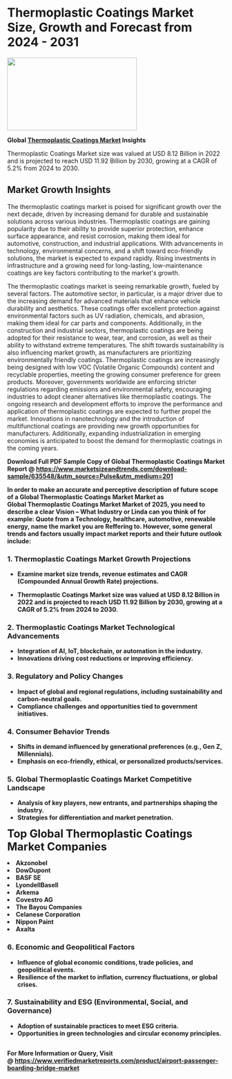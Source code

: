 <H1>Thermoplastic Coatings Market Size, Growth and Forecast from 2024 - 2031</H1><img class="aligncenter size-medium wp-image-584254" src="https://thirdeyenews.in/wp-content/uploads/2024/09/Global-Market-Research-300x168.jpeg" alt="" width="300" height="168" /><p><strong>Global&nbsp;<a href="https://www.marketsizeandtrends.com/download-sample/635548/&amp;utm_source=Pulse&amp;utm_medium=201">Thermoplastic Coatings Market</a> Insights</strong></p><p>Thermoplastic Coatings Market size was valued at USD 8.12 Billion in 2022 and is projected to reach USD 11.92 Billion by 2030, growing at a CAGR of 5.2% from 2024 to 2030.</p><p><h2>Market Growth Insights</h2> <p>The thermoplastic coatings market is poised for significant growth over the next decade, driven by increasing demand for durable and sustainable solutions across various industries. Thermoplastic coatings are gaining popularity due to their ability to provide superior protection, enhance surface appearance, and resist corrosion, making them ideal for automotive, construction, and industrial applications. With advancements in technology, environmental concerns, and a shift toward eco-friendly solutions, the market is expected to expand rapidly. Rising investments in infrastructure and a growing need for long-lasting, low-maintenance coatings are key factors contributing to the market's growth.</p> <p><strong></strong></p> <p>The thermoplastic coatings market is seeing remarkable growth, fueled by several factors. The automotive sector, in particular, is a major driver due to the increasing demand for advanced materials that enhance vehicle durability and aesthetics. These coatings offer excellent protection against environmental factors such as UV radiation, chemicals, and abrasion, making them ideal for car parts and components. Additionally, in the construction and industrial sectors, thermoplastic coatings are being adopted for their resistance to wear, tear, and corrosion, as well as their ability to withstand extreme temperatures. The shift towards sustainability is also influencing market growth, as manufacturers are prioritizing environmentally friendly coatings. Thermoplastic coatings are increasingly being designed with low VOC (Volatile Organic Compounds) content and recyclable properties, meeting the growing consumer preference for green products. Moreover, governments worldwide are enforcing stricter regulations regarding emissions and environmental safety, encouraging industries to adopt cleaner alternatives like thermoplastic coatings. The ongoing research and development efforts to improve the performance and application of thermoplastic coatings are expected to further propel the market. Innovations in nanotechnology and the introduction of multifunctional coatings are providing new growth opportunities for manufacturers. Additionally, expanding industrialization in emerging economies is anticipated to boost the demand for thermoplastic coatings in the coming years.</p> <p><strong></p><p><span class=""><strong>Download Full PDF Sample Copy of Global Thermoplastic Coatings Market Report</strong> @ <a href="https://www.marketsizeandtrends.com/download-sample/635548/&amp;utm_source=Pulse&amp;utm_medium=201" target="_blank">https://www.marketsizeandtrends.com/download-sample/635548/&amp;utm_source=Pulse&amp;utm_medium=201</a></span></p><p>In order to make an accurate and perceptive description of future scope of a Global&nbsp;Thermoplastic Coatings Market Market as Global&nbsp;Thermoplastic Coatings Market Market of 2025, you need to describe a clear Vision &ndash; What Industry or Linda can you think of for example: Quote from a Technology, healthcare, automotive, renewable energy, name the market you are Reffering to. However, some general trends and factors usually impact market reports and their future outlook include:</p><h3>1.&nbsp;<strong>Thermoplastic Coatings Market Growth Projections</strong></h3><ul><li>Examine market size trends, revenue estimates and CAGR (Compounded Annual Growth Rate) projections.</li><li><p>Thermoplastic Coatings Market size was valued at USD 8.12 Billion in 2022 and is projected to reach USD 11.92 Billion by 2030, growing at a CAGR of 5.2% from 2024 to 2030.</p></li></ul><h3>2.&nbsp;<strong>Thermoplastic Coatings Market Technological Advancements</strong></h3><ul><li>Integration of AI, IoT, blockchain, or automation in the industry.</li><li>Innovations driving cost reductions or improving efficiency.</li></ul><h3>3.&nbsp;<strong>Regulatory and Policy Changes</strong></h3><ul><li>Impact of global and regional regulations, including sustainability and carbon-neutral goals.</li><li>Compliance challenges and opportunities tied to government initiatives.</li></ul><h3>4.&nbsp;<strong>Consumer Behavior Trends</strong></h3><ul><li>Shifts in demand influenced by generational preferences (e.g., Gen Z, Millennials).</li><li>Emphasis on eco-friendly, ethical, or personalized products/services.</li></ul><h3>5.&nbsp;<strong>Global Thermoplastic Coatings Market Competitive Landscape</strong></h3><ul><li>Analysis of key players, new entrants, and partnerships shaping the industry.</li><li>Strategies for differentiation and market penetration.</li></ul><p data-pm-slice="1 1 []"><span style="color: inherit; font-family: inherit; font-size: 25px;">Top Global Thermoplastic Coatings Market Companies</span></p><div class="" data-test-id=""><p><li>Akzonobel</li><li> DowDupont</li><li> BASF SE</li><li> LyondellBasell</li><li> Arkema</li><li> Covestro AG</li><li> The Bayou Companies</li><li> Celanese Corporation</li><li> Nippon Paint</li><li> Axalta</li></p></div><h3>6.&nbsp;<strong>Economic and Geopolitical Factors</strong></h3><ul><li>Influence of global economic conditions, trade policies, and geopolitical events.</li><li>Resilience of the market to inflation, currency fluctuations, or global crises.</li></ul><h3>7.&nbsp;<strong>Sustainability and ESG (Environmental, Social, and Governance)</strong></h3><ul><li>Adoption of sustainable practices to meet ESG criteria.</li><li>Opportunities in green technologies and circular economy principles.</li></ul><h2><strong style="font-size: 14px;">For More Information or Query, Visit @&nbsp;</strong><a style="background-color: #ffffff; font-size: 14px;" href="https://www.marketsizeandtrends.com/report/thermoplastic-coatings-market/" target="_blank">https://www.verifiedmarketreports.com/product/airport-passenger-boarding-bridge-market</a></h2>
